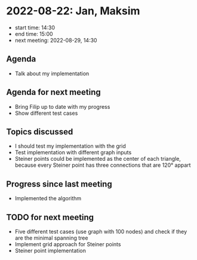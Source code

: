 # 2022-08-22: Jan, Maksim

* start time: 14:30
* end time: 15:00
* next meeting: 2022-08-29, 14:30

## Agenda

* Talk about my implementation

## Agenda for next meeting

* Bring Filip up to date with my progress
* Show different test cases

## Topics discussed

* I should test my implementation with the grid 
* Test implementation with different graph inputs
* Steiner points could be implemented as the center of each triangle, because every Steiner point has three connections that are 120° appart

## Progress since last meeting

* Implemented the algorithm

## TODO for next meeting

* Five different test cases (use graph with 100 nodes) and check if they are the minimal spanning tree
* Implement grid approach for Steiner points
* Steiner point implementation